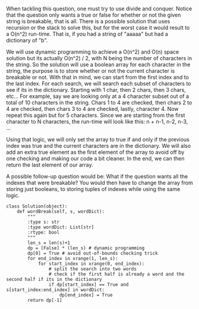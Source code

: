 When tackling this question, one must try to use divide and conquer.
Notice that the question only wants a true or false for whether or not the given string is breakable, that is all.
There is a possible solution that uses recursion or the stack to solve this, but for the worst case it would result to a O(n^2) run-time.
That is, if you had a string of "aaaaa" but had a dictionary of "b".

We will use dynamic programming to achieve a O(n^2) and O(n) space solution but its actually O(n^2) / 2, with N being the number of characters in the string.
So the solution will use a boolean array for each character in the string, the purpose is to store whether or not the current character is breakable or not.
With that in mind, we can start from the first index and to the last index. For each search, we will search each subset of characters to see if its in the dictionary. Starting with 1 char, then 2 chars, then 3 chars, etc...
For example, say we are looking only at a 4 character subset out of a total of 10 characters in the string. Chars 1 to 4 are checked, then chars 2 to 4 are checked, then chars 3 to 4 are checked, lastly, character 4. Now repeat this again but for 5 characters.
Since we are starting from the first character to N characters, the run-time will look like this: n + n-1, n-2, n-3, ... 

Using that logic, we will only set the array to true if and only if the previous index was true and the current characters are in the dictionary.
We will also add an extra true element as the first element of the array to avoid off by one checking and making our code a bit cleaner.
In the end, we can then return the last element of our array.

A possible follow-up question would be: What if the question wants all the indexes that were breakable?
You would then have to change the array from storing just booleans, to storing tuples of indexes while using the same logic.

```
class Solution(object):
    def wordBreak(self, s, wordDict):
        """
        :type s: str
        :type wordDict: List[str]
        :rtype: bool
        """
        len_s = len(s)+1
        dp = [False] * (len_s) # dynamic programming
        dp[0] = True # avoid out-of-bounds checking trick
        for end_index in xrange(1, len_s):
            for start_index in xrange(0, end_index):
                # split the search into two words
                # check if the first half is already a word and the second half if its in the dictionary
                if dp[start_index] == True and s[start_index:end_index] in wordDict:
                    dp[end_index] = True
        return dp[-1]
```
